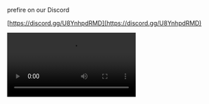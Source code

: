 prefire on our Discord

[https://discord.gg/U8YnhpdRMD](https://discord.gg/U8YnhpdRMD)

![video](https://cdn.discordapp.com/attachments/1183084705483067463/1183085980236927066/2023-12-09_17-35-32_-_Trim.mp4)
